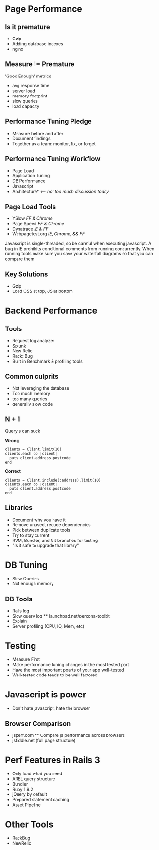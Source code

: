 # Page Performance 

## Is it premature
* Gzip
* Adding database indexes
* nginx

## Measure != Premature
'Good Enough' metrics
* avg response time
* server load
* memory footprint
* slow queries
* load capacity

## Performance Tuning Pledge
* Measure before and after
* Document findings
* Together as a team: monitor, fix, or forget

## Performance Tuning Workflow
* Page Load
* Application Tuning
* DB Performance
* Javascript
* Architecture* <-- *not too much discussion today*

## Page Load Tools
* YSlow *FF & Chrome*
* Page Speed *FF & Chrome*
* Dynatrace *IE & FF*
* Webpagetest.org *IE, Chrome, && FF*

Javascript is single-threaded, so be careful when executing javascript.
A bug in IE prohibits conditional comments from running concurrently.
When running tools make sure you save your waterfall diagrams so that you can compare them.

## Key Solutions
* Gzip
* Load CSS at top, JS at bottom

# Backend Performance
## Tools
* Request log analyzer
* Splunk
* New Relic
* Rack::Bug
* Built in Benchmark & profiling tools

## Common culprits
* Not leveraging the database
* Too much memory
* too many queries
* generally slow code

## N + 1
Query's can suck

**Wrong**
    
    clients = Client.limit(10)
    clients.each do |client|
      puts client.address.postcode
    end

**Correct**
    
    clients = Client.include(:address).limit(10)
    clients.each do |client|
      puts client.address.postcode
    end

## Libraries
* Document why you have it
* Remove unused, reduce dependencies
* Pick between duplicate tools
* Try to stay current
* RVM, Bundler, and Git branches for testing
* "Is it safe to upgrade that library"

# DB Tuning
* Slow Queries
* Not enough memory

## DB Tools
* Rails log
* Slow query log
** launchpad.net/percona-toolkit
* Explain
* Server profiling (CPU, IO, Mem, etc)

# Testing
* Measure First
* Make performance tuning changes in the most tested part
* Have the most important poarts of your app well-tested
* Well-tested code tends to be well factored

# Javascript is power
* Don't hate javascript, hate the browser

## Browser Comparison
* jsperf.com
** Compare js performance across browsers
* jsfiddle.net (full page structure)

# Perf Features in Rails 3
* Only load what you need
* AREL query structure
* Bundler
* Ruby 1.9.2
* jQuery by default
* Prepared statement caching
* Asset Pipeline

# Other Tools
* RackBug
* NewRelic